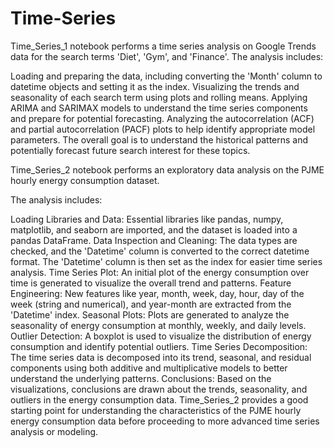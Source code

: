 # Time-Series
Time_Series_1 notebook performs a time series analysis on Google Trends data for the search terms 'Diet', 'Gym', and 'Finance'. The analysis includes:

Loading and preparing the data, including converting the 'Month' column to datetime objects and setting it as the index.
Visualizing the trends and seasonality of each search term using plots and rolling means.
Applying ARIMA and SARIMAX models to understand the time series components and prepare for potential forecasting.
Analyzing the autocorrelation (ACF) and partial autocorrelation (PACF) plots to help identify appropriate model parameters.
The overall goal is to understand the historical patterns and potentially forecast future search interest for these topics.

Time_Series_2 notebook performs an exploratory data analysis on the PJME hourly energy consumption dataset.

 The analysis includes:

Loading Libraries and Data: Essential libraries like pandas, numpy, matplotlib, and seaborn are imported, and the dataset is loaded into a pandas DataFrame.
Data Inspection and Cleaning: The data types are checked, and the 'Datetime' column is converted to the correct datetime format. The 'Datetime' column is then set as the index for easier time series analysis.
Time Series Plot: An initial plot of the energy consumption over time is generated to visualize the overall trend and patterns.
Feature Engineering: New features like year, month, week, day, hour, day of the week (string and numerical), and year-month are extracted from the 'Datetime' index.
Seasonal Plots: Plots are generated to analyze the seasonality of energy consumption at monthly, weekly, and daily levels.
Outlier Detection: A boxplot is used to visualize the distribution of energy consumption and identify potential outliers.
Time Series Decomposition: The time series data is decomposed into its trend, seasonal, and residual components using both additive and multiplicative models to better understand the underlying patterns.
Conclusions: Based on the visualizations, conclusions are drawn about the trends, seasonality, and outliers in the energy consumption data.
Time_Series_2 provides a good starting point for understanding the characteristics of the PJME hourly energy consumption data before proceeding to more advanced time series analysis or modeling.
